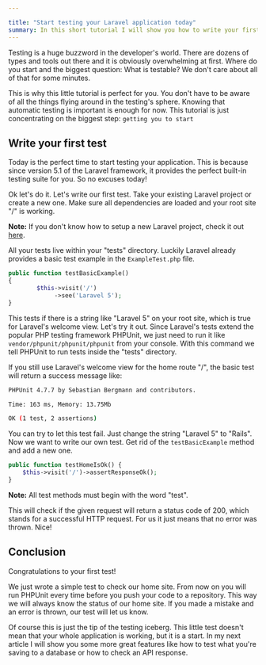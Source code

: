 ```yaml
---

title: "Start testing your Laravel application today"
summary: In this short tutorial I will show you how to write your first Laravel application test in like no time.
---
```


Testing is a huge buzzword in the developer's world.
There are dozens of types and tools out there and it is obviously overwhelming at first.
Where do you start and the biggest question: What is testable? We don't care about all of that for some minutes.

This is why this little tutorial is perfect for you. You don't have to be aware of all the things flying around in the 
testing's sphere. Knowing that automatic testing is important is enough for now.
This tutorial is just concentrating on the biggest step: `getting you to start`

## Write your first test
Today is the perfect time to start testing your application.
This is because since version 5.1 of the Laravel framework, it provides the perfect built-in testing suite for you. So 
no excuses today!

Ok let's do it. Let's write our first test. Take your existing Laravel project or create a new one.
Make sure all dependencies are loaded and your root site "/" is working.

<div class="blognote"><strong>Note:</strong> If you don't know how to setup a new Laravel project, check it out <a 
href="http://laravel.com/docs/5.1/installation" alt="Laravel Installation" target="_blank">here</a>.</div>



All your tests live within your "tests" directory. Luckily Laravel already provides a basic test example in the 
`ExampleTest.php` file.

```php
public function testBasicExample()
{
        $this->visit('/')
             ->see('Laravel 5');
}
```

This tests if there is a string like "Laravel 5" on your root site, which is true for Laravel's welcome view.
Let's try it out. Since Laravel's tests extend the popular PHP testing framework PHPUnit, we just need to run it like 
`vendor/phpunit/phpunit/phpunit` from your console.
With this command we tell PHPUnit to run tests inside the "tests" directory.

If you still use Laravel's welcome view for the home route "/", the basic test will return a success message like:

```bash
PHPUnit 4.7.7 by Sebastian Bergmann and contributors.

Time: 163 ms, Memory: 13.75Mb

OK (1 test, 2 assertions)
```

You can try to let this test fail. Just change the string "Laravel 5" to "Rails".
Now we want to write our own test. Get rid of the `testBasicExample` method and add a new one.

```php
public function testHomeIsOk() {
    $this->visit('/')->assertResponseOk();
}
```

<div class="blognote"><strong>Note:</strong> All test methods must begin with the word "test".</div>

This will check if the given request will return a status code of 200, which stands for a successful HTTP request. For 
us it just means that no error was thrown. Nice!

## Conclusion
Congratulations to your first test!

We just wrote a simple test to check our home site. From now on you will run PHPUnit every time before you push your code to a repository.
This way we will always know the status of our home site. If you made a mistake and an error is thrown, 
our test will let us know.

Of course this is just the tip of the testing iceberg. This little test doesn't mean that your whole application is 
working, but it is a start. In my next article I will show you some more great features like how to test what you're 
saving to a database or how to check an API response.




    